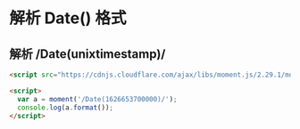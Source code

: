 # 解析 Date() 格式

## 解析 /Date(unixtimestamp)/

```html
<script src="https://cdnjs.cloudflare.com/ajax/libs/moment.js/2.29.1/moment.min.js"></script>

<script>
  var a = moment('/Date(1626653700000)/'); 
  console.log(a.format());
</script>
```